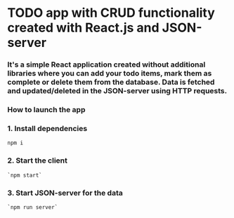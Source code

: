 # TODO app with CRUD functionality created with React.js and JSON-server

### It's a simple React application created without additional libraries where you can add your todo items, mark them as complete or delete them from the database. Data is fetched and updated/deleted in the JSON-server using HTTP requests.

### How to launch the app

### 1. Install dependencies
```
npm i
```

### 2. Start the client
```
`npm start`
```

### 3. Start JSON-server for the data
```
`npm run server`
```
